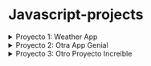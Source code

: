 # Javascript-projects

<details>
  <summary>Proyecto 1: Weather App</summary>

![Weather App Screenshot](https://miguejuarz.github.io/javascript-projects/weather-app/assets/screenshot.png)

Este proyecto es una aplicación web simple que muestra la información del clima para una ubicación específica. Puedes ingresar el nombre de una ciudad y obtener detalles sobre el clima actual en esa área.

## Demo

Puedes ver la aplicación en funcionamiento [aquí](https://miguejuarz.github.io/javascript-projects/weather-app/).

## Características

- Consulta la información del clima actual de cualquier ciudad.
- Muestra la temperatura actual, la descripción del clima y la imagen correspondiente.
- Interfaz de usuario simple y fácil de usar.

## Tecnologías utilizadas

- HTML5
- CSS3
- JavaScript

## Instrucciones de uso

1. Abre la [aplicación web](https://miguejuarz.github.io/javascript-projects/weather-app/).
2. En el campo de entrada, escribe el nombre de la ciudad cuyo clima deseas conocer.
3. Haz clic en el icono de la lupa para consultar.
4. La aplicación mostrará la temperatura actual y una descripción del clima para la ciudad ingresada.

## Licencia

Este proyecto está bajo la Licencia MIT. Consulta el archivo [LICENSE](LICENSE) para obtener más detalles.
</details>

<details>
  <summary>Proyecto 2: Otra App Genial</summary>
  
  ![Otra App Genial Screenshot](https://example.com/path/to/screenshot.png)
  
  Aquí puedes agregar una breve descripción de tu segundo proyecto y proporcionar un enlace a la demo o al repositorio correspondiente.
  
  [Demo](https://example.com)
</details>

<details>
  <summary>Proyecto 3: Otro Proyecto Increíble</summary>
  
  ![Otro Proyecto Increíble Screenshot](https://example.com/path/to/screenshot.png)
  
  Repite el proceso para agregar más proyectos según tus necesidades.
  
  [Demo](https://example.com)
</details>

